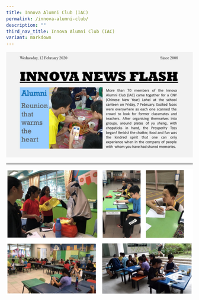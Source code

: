 ```yaml
---
title: Innova Alumni Club (IAC)
permalink: /innova-alumni-club/
description: ""
third_nav_title: Innova Alumni Club (IAC)
variant: markdown
---
```

![Innova News Flash](/images/Innova-Alumni_Lohei-write-up-for-website.jpeg)

---



![Alumni homecoming games](/images/Alumni%20homecoming%20games.jpg)